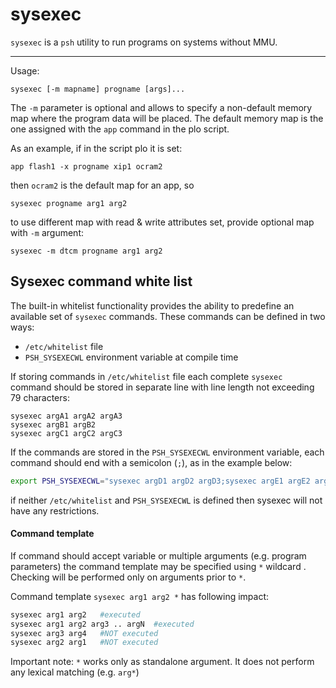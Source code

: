 # sysexec

`sysexec` is a `psh` utility to run programs on systems without MMU.

---

Usage:
```
sysexec [-m mapname] progname [args]...
```

The `-m` parameter is optional and allows to specify a non-default memory map where the program data will be placed.
The default memory map is the one assigned with the `app` command in the plo script.

As an example, if in the script plo it is set:
```
app flash1 -x progname xip1 ocram2
```

then `ocram2` is the default map for an app, so
```
sysexec progname arg1 arg2
```

to use different map with read & write attributes set, provide optional map with `-m` argument:
```
sysexec -m dtcm progname arg1 arg2
```


## Sysexec command white list

The built-in whitelist functionality provides the ability to predefine an available set of `sysexec` commands. These commands can be defined in two ways: 
- `/etc/whitelist` file
- `PSH_SYSEXECWL` environment variable at compile time

If storing commands in `/etc/whitelist` file each complete `sysexec` command should be stored in separate line with line length not exceeding 79 characters:

    sysexec argA1 argA2 argA3
    sysexec argB1 argB2
    sysexec argC1 argC2 argC3

If the commands are stored in the `PSH_SYSEXECWL` environment variable, each command should end with a semicolon (`;`), as in the example below:

```bash
export PSH_SYSEXECWL="sysexec argD1 argD2 argD3;sysexec argE1 argE2 argE3;sysexec argF1 argF2"
```
if neither `/etc/whitelist` and `PSH_SYSEXECWL` is defined then sysexec will not have any restrictions.

#### Command template
If command should accept variable or multiple arguments (e.g. program parameters) the command template may be specified using `*` wildcard . Checking will be performed only on arguments prior to `*`.

Command template `sysexec arg1 arg2 *` has following impact:
```bash
sysexec arg1 arg2	#executed
sysexec arg1 arg2 arg3 .. argN	#executed
sysexec arg3 arg4	#NOT executed
sysexec arg2 arg1	#NOT executed
```
Important note: `*` works only as standalone argument. It does not perform any lexical matching (e.g. `arg*`)
